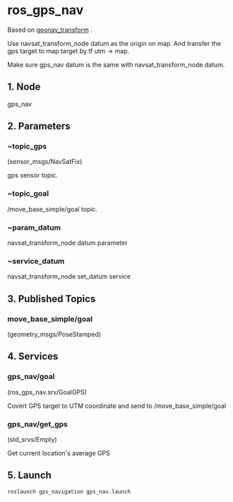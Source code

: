 # ros_gps_nav

Based on [geonav_transform](http://wiki.ros.org/geonav_transform) .

Use navsat_transform_node datum as the origin on map. And transfer the gps target to map target by tf utm -> map.

Make sure gps_nav datum is the same with navsat_transform_node datum.

## 1. Node

gps_nav

## 2. Parameters

### ~topic_gps

(sensor_msgs/NavSatFix)

gps sensor topic.

### ~topic_goal

/move_base_simple/goal topic.

### ~param_datum

navsat_transform_node datum parameter

### ~service_datum

navsat_transform_node set_datum service

## 3. Published Topics

### move_base_simple/goal

(geometry_msgs/PoseStamped)

## 4. Services

### gps_nav/goal

(ros_gps_nav.srv/GoalGPS)

Covert GPS target to UTM coordinate and send to /move_base_simple/goal

### gps_nav/get_gps

(std_srvs/Empty)

Get current location's average GPS

## 5. Launch

```bash
roslaunch gps_navigation gps_nav.launch
```
